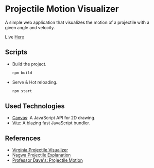 # Projectile Motion Visualizer

A simple web application that visualizes the motion of a projectile with a given angle and velocity.

Live [Here](https://abdelrhmansaid.github.io/projectile-visualizer/)

## Scripts

- Build the project.
  ```sh
  npm build
  ```
- Serve & Hot reloading.
  ```sh
  npm start
  ```

## Used Technologies

- [Canvas](https://developer.mozilla.org/en-US/docs/Web/API/Canvas_API): A JavaScript API for 2D drawing.
- [Vite](https://vitejs.dev/): A blazing fast JavaScript bundler.

## References
- [Virginia Projectile Visualizer](http://galileoandeinstein.physics.virginia.edu/more_stuff/Applets/Projectile/projectile.html)
- [Nagwa Projectile Explanation](https://www.nagwa.com/ar/explainers/160105648490/)
- [Professor Dave's: Projectile Motion](https://www.youtube.com/watch?v=aY8z2qO44WA)
